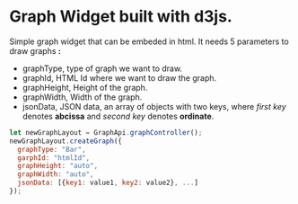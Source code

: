 
# Graph Widget built with d3js.

Simple graph widget that can be embeded in html.
It needs 5 parameters to draw graphs **:**
- graphType, type of graph we want to draw.
- graphId, HTML Id where we want to draw the graph.
- graphHeight, Height of the graph.
- graphWidth, Width of the graph.
- jsonData, JSON data, an array of objects with two keys, where *first key* denotes **abcissa** and *second key* denotes **ordinate**.

```javascript
let newGraphLayout = GraphApi.graphController();
newGraphLayout.createGraph({
  graphType: "Bar",
  garphId: "htmlId",
  graphHeight: "auto",
  graphWidth: "auto",
  jsonData: [{key1: value1, key2: value2}, ...]
});
```
